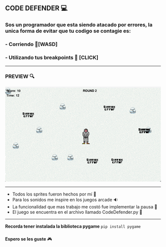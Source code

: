 ## CODE DEFENDER 💻


### Sos un programador que esta siendo atacado por errores, la unica forma de evitar que tu codigo se contagie es:
### - Corriendo 🏃[WASD]
### - Utilizando tus breakpoints 🔴 [CLICK]

---

### PREVIEW 🔍
![img](Preview.png)

---
- Todos los sprites fueron hechos por mí 👦
- Para los sonidos me inspire en los juegos arcade 🔉
- La funcionalidad que mas trabajo me costó fue implementar la pausa 🔧
- El juego se encuentra en el archivo llamado CodeDefender.py 👾

---
**Recorda tener instalada la biblioteca pygame**
``pip install pygame``

###
**Espero se les guste** 🎮






